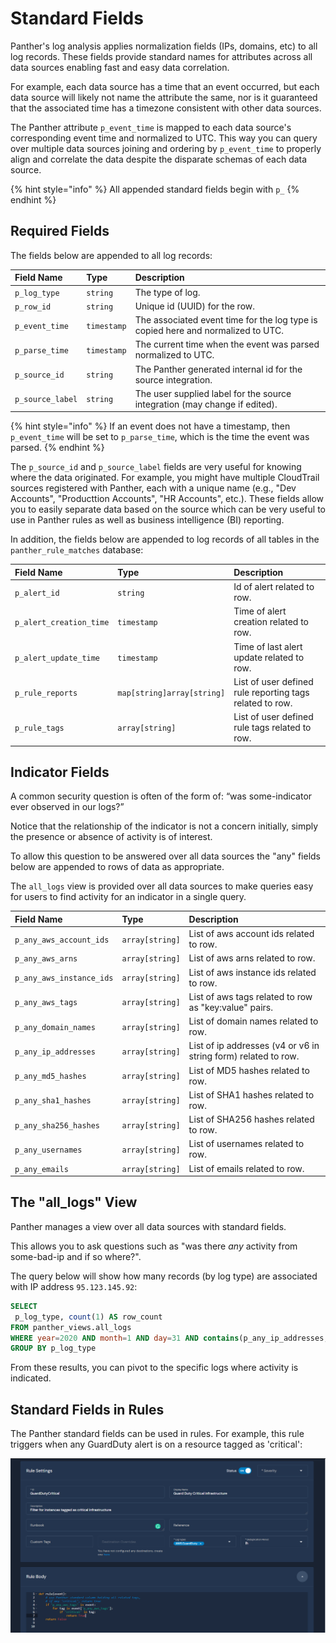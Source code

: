 # Standard Fields

Panther's log analysis applies normalization fields \(IPs, domains, etc\) to all log records. These fields provide standard names for attributes across all data sources enabling fast and easy data correlation.

For example, each data source has a time that an event occurred, but each data source will likely not name the attribute the same, nor is it guaranteed that the associated time has a timezone consistent with other data sources.

The Panther attribute `p_event_time` is mapped to each data source's corresponding event time and normalized to UTC. This way you can query over multiple data sources joining and ordering by `p_event_time` to properly align and correlate the data despite the disparate schemas of each data source.

{% hint style="info" %}
All appended standard fields begin with `p_`
{% endhint %}

## Required Fields

The fields below are appended to all log records:

| Field Name | Type | Description |
| :--- | :--- | :--- |
| `p_log_type` | `string` | The type of log. |
| `p_row_id` | `string` | Unique id \(UUID\) for the row. |
| `p_event_time` | `timestamp` | The associated event time for the log type is copied here and normalized to UTC. |
| `p_parse_time` | `timestamp` | The current time when the event was parsed normalized to UTC. |
| `p_source_id` | `string` | The Panther generated internal id for the source integration. |
| `p_source_label` | `string` | The user supplied label for the source integration \(may change if edited\). |

{% hint style="info" %}
If an event does not have a timestamp, then `p_event_time` will be set to `p_parse_time`, which is the time the event was parsed.
{% endhint %}

The `p_source_id` and `p_source_label` fields are very useful for knowing where the data originated. For example, you might have multiple CloudTrail sources registered with Panther, each with a unique name \(e.g., "Dev Accounts", "Producttion Accounts", "HR Accounts", etc.\). These fields allow you to easily separate data based on the source which can be very useful to use in Panther rules as well as business intelligence \(BI\) reporting.

In addition, the fields below are appended to log records of all tables in the `panther_rule_matches` database:

| Field Name | Type | Description |
| :--- | :--- | :--- |
| `p_alert_id` | `string` | Id of alert related to row. |
| `p_alert_creation_time` | `timestamp` | Time of alert creation related to row. |
| `p_alert_update_time` | `timestamp` | Time of last alert update related to row. |
| `p_rule_reports` | `map[string]array[string]` | List of user defined rule reporting tags related to row. |
| `p_rule_tags` | `array[string]` | List of user defined rule tags related to row. |

## Indicator Fields

A common security question is often of the form of: “was some-indicator ever observed in our logs?”

Notice that the relationship of the indicator is not a concern initially, simply the presence or absence of activity is of interest.

To allow this question to be answered over all data sources the "any" fields below are appended to rows of data as appropriate.

The `all_logs` view is provided over all data sources to make queries easy for users to find activity for an indicator in a single query.

| Field Name | Type | Description |
| :--- | :--- | :--- |
| `p_any_aws_account_ids` | `array[string]` | List of aws account ids related to row. |
| `p_any_aws_arns` | `array[string]` | List of aws arns related to row. |
| `p_any_aws_instance_ids` | `array[string]` | List of aws instance ids related to row. |
| `p_any_aws_tags` | `array[string]` | List of aws tags related to row as "key:value" pairs. |
| `p_any_domain_names` | `array[string]` | List of domain names related to row. |
| `p_any_ip_addresses` | `array[string]` | List of ip addresses \(v4 or v6 in string form\) related to row. |
| `p_any_md5_hashes` | `array[string]` | List of MD5 hashes related to row. |
| `p_any_sha1_hashes` | `array[string]` | List of SHA1 hashes related to row. |
| `p_any_sha256_hashes` | `array[string]` | List of SHA256 hashes related to row. |
| `p_any_usernames` | `array[string]` | List of usernames related to row. |
| `p_any_emails` | `array[string]` | List of emails related to row. |

## The "all\_logs" View

Panther manages a view over all data sources with standard fields.

This allows you to ask questions such as "was there _any_ activity from some-bad-ip and if so where?".

The query below will show how many records \(by log type\) are associated with IP address `95.123.145.92`:

```sql
SELECT
 p_log_type, count(1) AS row_count
FROM panther_views.all_logs
WHERE year=2020 AND month=1 AND day=31 AND contains(p_any_ip_addresses, '95.123.145.92')
GROUP BY p_log_type
```

From these results, you can pivot to the specific logs where activity is indicated.

## Standard Fields in Rules

The Panther standard fields can be used in rules. For example, this rule triggers when any GuardDuty alert is on a resource tagged as 'critical':

![Example Panther Rule](../.gitbook/assets/panther-fields%20%287%29%20%287%29%20%289%29%20%287%29.png)


